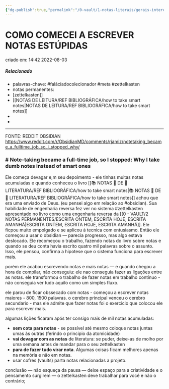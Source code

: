 ```yaml
---
{"dg-publish":true,"permalink":"/0-vault/1-notas-literais/gerais-interesses/como-comecei-a-escrever-notas-estupidas/","tags":["faláciadocolecionador","meta","zettelkasten","obsidian)"],"dgHomeLink":true,"dgShowLocalGraph":true,"dgShowFileTree":true,"dgEnableSearch":true,"noteIcon":""}
---
```


# COMO COMECEI A ESCREVER NOTAS ESTÚPIDAS
criado em: 14:42 2022-08-03

##### Relacionado
- palavras-chave: #faláciadocolecionador #meta #zettelkasten 
- notas permanentes: 
- [zettelkasten]]
- [[NOTAS DE LEITURA/REF BIBLIOGRÁFICA/how to take smart notes\|NOTAS DE LEITURA/REF BIBLIOGRÁFICA/how to take smart notes]]
- 
- 

---

FONTE: REDDIT OBSIDIAN https://www.reddit.com/r/ObsidianMD/comments/rjamiz/notetaking_became_a_fulltime_job_so_i_stopped_why/

### # Note-taking became a full-time job, so I stopped: Why I take dumb notes instead of smart ones

Ele começa devagar e,m seu depoimento - ele tinhas muitas notas acumuladas e quando conheceu o livro [[📚 NOTAS 📖 DE 📘 LITERATURA/REF BIBLIOGRÁFICA/how to take smart notes\|📚 NOTAS 📖 DE 📘 LITERATURA/REF BIBLIOGRÁFICA/how to take smart notes]] achou que era uma enviado de Deus. (eu pensei algo em relação ao #obsidian).
Sua habilidade de engenharia reversa fez ver no sistema #zettelkasten apresentado no livro como uma engenharia reversa da [[0 - VAULT/2 NOTAS PERMANENTES/ESCRITA ONTEM, ESCRITA HOJE, ESCRITA AMANHÃ\|ESCRITA ONTEM, ESCRITA HOJE, ESCRITA AMANHÃ]].
Ele ficpou muito empolgado e se aplicou à tecnica com entusiasmo. Então ele começou a usar o obsidian — parecia progresso, mas algo estava deslocado. Ele recomeçou o trabalho, fazendo notas do livro sobre notas e quando se deu conta havia escrito quatro mil palavras sobre o assunto. Isso, ele pensou, confirma a hipotese que o sistema funciona para escrever mais.

porém ele acabou escrevendo notas e mais notas — e quando chegou a hora de compilar, não conseguiu: ele nao conseguia fazer as ligações entre as notas. ele transformou o trabalho de fazer notas em trabalho contínuo - não conseguia ver tudo aquilo como um simples fluxo.

ele parou de ficar obssecado com notas - começou a escrever notas maiores - 800, 1500 palavras. o cerebro principal venceu o cerebro secundario - mas ele admite que fazer notas foi o exercicio que colocou ele para escrever mais. 

algumas lições ficaram após ter consigo mais de mil notas acumuladas:

- **sem cota para notas** - se possível até mesmo coloque notas juntas umas às outras (ferindo o principio da atomicidade)
- **vai devagar com as notas** de literatura: se puder, deixe-as de molho por uma semana antes de mandar para o seu zettelkasten
- **para de fazer tudo virar nota**.  Algumas coisas ficam melhores apenas na memória e não em notas.
- usar cofres (vaults) parta notas relacionadas a projeto.

conclusão — não esqueça da pausa —  deixe espaço para a criatividade e o pensamento surgirem —  o zettelkasten deve trabalhar para você e não o contrário;

